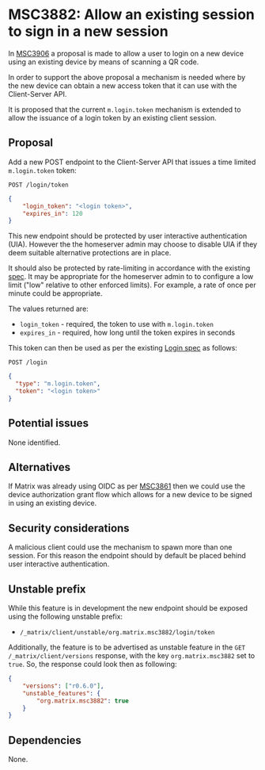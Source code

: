 # MSC3882: Allow an existing session to sign in a new session

In [MSC3906](https://github.com/matrix-org/matrix-spec-proposals/pull/3906) a proposal is made to allow a user to login
on a new device using an existing device by means of scanning a QR code.

In order to support the above proposal a mechanism is needed where by the new device can obtain a new access token that
it can use with the Client-Server API.

It is proposed that the current `m.login.token` mechanism is extended to allow the issuance of a login token by an
existing client session.

## Proposal

Add a new POST endpoint to the Client-Server API that issues a time limited `m.login.token` token:

`POST /login/token`

```json
{
    "login_token": "<login token>",
    "expires_in": 120
}
```

This new endpoint should be protected by user interactive authentication (UIA). However the the homeserver admin may
choose to disable UIA if they deem suitable alternative protections are in place.

It should also be protected by rate-limiting in accordance with the existing
[spec](https://spec.matrix.org/v1.6/client-server-api/#rate-limiting). It may be appropriate for the homeserver admin to
to configure a low limit ("low" relative to other enforced limits). For example, a rate of once per minute could be appropriate.

The values returned are:

- `login_token` - required, the token to use with `m.login.token`
- `expires_in` - required, how long until the token expires in seconds

This token can then be used as per the existing [Login spec](https://spec.matrix.org/v1.6/client-server-api/#login) as follows:

`POST /login`

```json
{
  "type": "m.login.token",
  "token": "<login token>"
}
```

## Potential issues

None identified.

## Alternatives

If Matrix was already using OIDC as per [MSC3861](https://github.com/matrix-org/matrix-spec-proposals/pull/3861) then we
could use the device authorization grant flow which allows for a new device to be signed in using an existing device.

## Security considerations

A malicious client could use the mechanism to spawn more than one session. For this reason the endpoint should by default
be placed behind user interactive authentication.

## Unstable prefix

While this feature is in development the new endpoint should be exposed using the following unstable prefix:

- `/_matrix/client/unstable/org.matrix.msc3882/login/token`

Additionally, the feature is to be advertised as unstable feature in the `GET /_matrix/client/versions`
response, with the key `org.matrix.msc3882` set to `true`. So, the response could look then as
following:

```json
{
    "versions": ["r0.6.0"],
    "unstable_features": {
        "org.matrix.msc3882": true
    }
}
```

## Dependencies

None.
